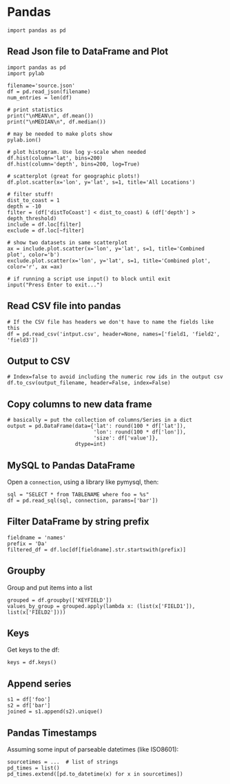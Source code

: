 # Pandas

```
import pandas as pd
```

## Read Json file to DataFrame and Plot

```
import pandas as pd
import pylab

filename='source.json'
df = pd.read_json(filename)
num_entries = len(df)

# print statistics
print("\nMEAN\n", df.mean())
print("\nMEDIAN\n", df.median())

# may be needed to make plots show
pylab.ion()

# plot histogram. Use log y-scale when needed
df.hist(column='lat', bins=200)
df.hist(column='depth', bins=200, log=True)

# scatterplot (great for geographic plots!)
df.plot.scatter(x='lon', y='lat', s=1, title='All Locations')

# filter stuff!
dist_to_coast = 1
depth = -10
filter = (df['distToCoast'] < dist_to_coast) & (df['depth'] > depth_threshold)
include = df.loc[filter]
exclude = df.loc[~filter]

# show two datasets in same scatterplot
ax = include.plot.scatter(x='lon', y='lat', s=1, title='Combined plot', color='b')
exclude.plot.scatter(x='lon', y='lat', s=1, title='Combined plot', color='r', ax =ax)

# if running a script use input() to block until exit
input("Press Enter to exit...")
```

## Read CSV file into pandas

```
# If the CSV file has headers we don't have to name the fields like this
df = pd.read_csv('intput.csv', header=None, names=['field1, 'field2', 'field3'])
```

## Output to CSV

```
# Index=false to avoid including the numeric row ids in the output csv
df.to_csv(output_filename, header=False, index=False)
```

## Copy columns to new data frame

```
# basically = put the collection of columns/Series in a dict
output = pd.DataFrame(data={'lat': round(100 * df['lat']),
                            'lon': round(100 * df['lon']),
                            'size': df['value']},
                      dtype=int)
```

## MySQL to Pandas DataFrame

Open a `connection`, using a library like pymysql, then:

```
sql = "SELECT * from TABLENAME where foo = %s"
df = pd.read_sql(sql, connection, params=['bar'])
```

## Filter DataFrame by string prefix

```
fieldname = 'names'
prefix = 'Da'
filtered_df = df.loc[df[fieldname].str.startswith(prefix)]
```

## Groupby

Group and put items into a list
```
grouped = df.groupby(['KEYFIELD'])
values_by_group = grouped.apply(lambda x: (list(x['FIELD1']), list(x['FIELD2'])))
```

## Keys

Get keys to the df:
```
keys = df.keys()
```

## Append series

```
s1 = df['foo']
s2 = df['bar']
joined = s1.append(s2).unique()
```

## Pandas Timestamps

Assuming some input of parseable datetimes (like ISO8601):

```
sourcetimes = ...  # list of strings
pd_times = list()
pd_times.extend([pd.to_datetime(x) for x in sourcetimes])
```
